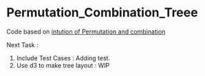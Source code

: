 # Permutation_Combination_Treee


Code based on [intution of Permutation and combination](https://buildingvts.com/intuition-behind-permutations-and-combinations-db6ffa5272be)

Next Task :
1. Include Test Cases : Adding test.
2. Use d3 to make tree layout : WIP

